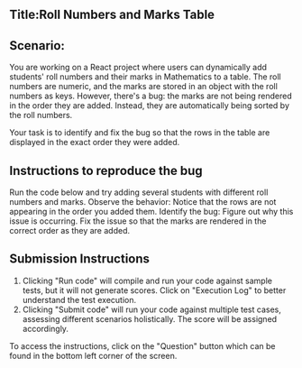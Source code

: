 ## Title:Roll Numbers and Marks Table

## Scenario:
You are working on a React project where users can dynamically add students' roll numbers and their marks in Mathematics to a table. The roll numbers are numeric, and the marks are stored in an object with the roll numbers as keys. However, there's a bug: the marks are not being rendered in the order they are added. Instead, they are automatically being sorted by the roll numbers.
 
Your task is to identify and fix the bug so that the rows in the table are displayed in the exact order they were added.

## Instructions to reproduce the bug
Run the code below and try adding several students with different roll numbers and marks.
Observe the behavior: Notice that the rows are not appearing in the order you added them.
Identify the bug: Figure out why this issue is occurring.
Fix the issue so that the marks are rendered in the correct order as they are added.

## Submission Instructions
1. Clicking "Run code" will compile and run your code against sample tests, but it will not generate scores. Click on "Execution Log" to better understand the test execution.
2. Clicking "Submit code" will run your code against multiple test cases, assessing different scenarios holistically. The score will be assigned accordingly.

To access the instructions, click on the "Question" button which can be found in the bottom left corner of the screen.